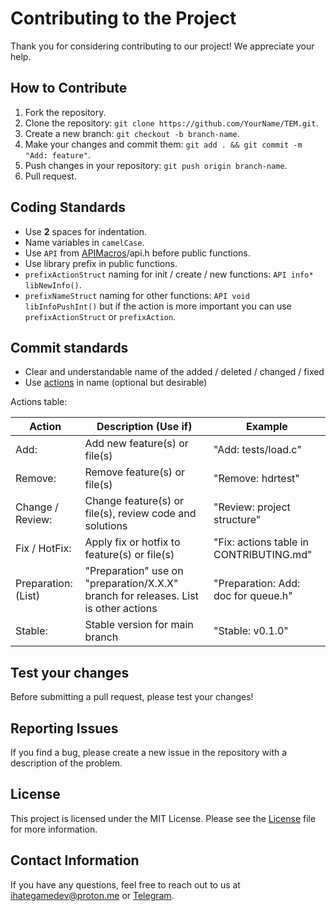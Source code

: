 # Contributing to the Project

Thank you for considering contributing to our project! We appreciate your help.

## How to Contribute

1. Fork the repository.
2. Clone the repository: `git clone https://github.com/YourName/TEM.git`.
3. Create a new branch: `git checkout -b branch-name`.
4. Make your changes and commit them: `git add . && git commit -m "Add: feature"`.
5. Push changes in your repository: `git push origin branch-name`.
6. Pull request.

## Coding Standards

- Use **2** spaces for indentation.
- Name variables in `camelCase`.
- Use `API` from [APIMacros](https://github.com/IHateGameDev/APIMacros)/api.h before public functions.
- Use library prefix in public functions.
- `prefixActionStruct` naming for init / create / new functions: `API info* libNewInfo()`.
- `prefixNameStruct` naming for other functions: `API void libInfoPushInt()` but if the action is more important you can use `prefixActionStruct` or `prefixAction`.

## Commit standards

- Clear and understandable name of the added / deleted / changed / fixed
- Use [actions](#actionsTable) in name (optional but desirable)

<a name="actionsTable">Actions table: </a>

| Action | Description (Use if) | Example |
| ------------------- | ----------------------------------------------------------------------------------- | ------------------- |
| Add:                | Add new feature(s) or file(s)                                                       | "Add: tests/load.c" |
| Remove:             | Remove feature(s) or file(s)				                                        | "Remove: hdrtest"   |
| Change / Review:    | Change feature(s) or file(s), review code and solutions                             | "Review: project structure" |
| Fix / HotFix:       | Apply fix or hotfix to feature(s) or file(s)                                        | "Fix: actions table in CONTRIBUTING.md" |
| Preparation: (List) | "Preparation" use on "preparation/X.X.X" branch for releases. List is other actions | "Preparation: Add: doc for queue.h" |
| Stable:             | Stable version for main branch                                                      | "Stable: v0.1.0" |

## Test your changes

Before submitting a pull request, please test your changes!

## Reporting Issues

If you find a bug, please create a new issue in the repository with a description of the problem.

## License

This project is licensed under the MIT License. Please see the [License](../License) file for more information.

## Contact Information

If you have any questions, feel free to reach out to us at <ihategamedev@proton.me> or [Telegram](https://t.me/IHateGameDev).

